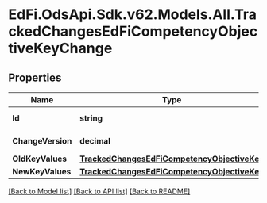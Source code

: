 # EdFi.OdsApi.Sdk.v62.Models.All.TrackedChangesEdFiCompetencyObjectiveKeyChange

## Properties

Name | Type | Description | Notes
------------ | ------------- | ------------- | -------------
**Id** | **string** | Resource identifier | [optional] 
**ChangeVersion** | **decimal** | Change version | [optional] 
**OldKeyValues** | [**TrackedChangesEdFiCompetencyObjectiveKey**](TrackedChangesEdFiCompetencyObjectiveKey.md) |  | [optional] 
**NewKeyValues** | [**TrackedChangesEdFiCompetencyObjectiveKey**](TrackedChangesEdFiCompetencyObjectiveKey.md) |  | [optional] 

[[Back to Model list]](../../README.md#documentation-for-models) [[Back to API list]](../../README.md#documentation-for-api-endpoints) [[Back to README]](../../README.md)

